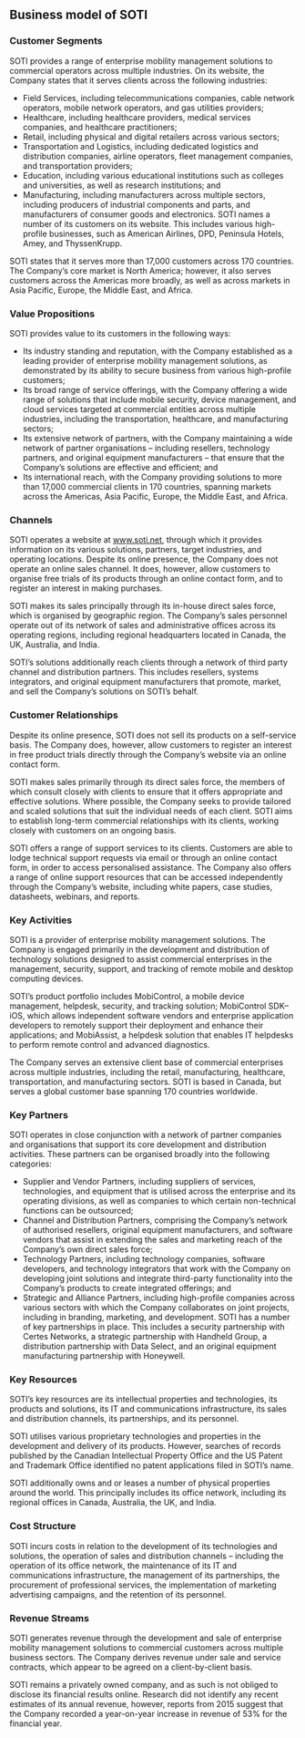 Business model of SOTI
----------------------

 ### Customer Segments

 SOTI provides a range of enterprise mobility management solutions to commercial operators across multiple industries. On its website, the Company states that it serves clients across the following industries:

  * Field Services, including telecommunications companies, cable network operators, mobile network operators, and gas utilities providers;
 * Healthcare, including healthcare providers, medical services companies, and healthcare practitioners;
 * Retail, including physical and digital retailers across various sectors;
 * Transportation and Logistics, including dedicated logistics and distribution companies, airline operators, fleet management companies, and transportation providers;
 * Education, including various educational institutions such as colleges and universities, as well as research institutions; and
 * Manufacturing, including manufacturers across multiple sectors, including producers of industrial components and parts, and manufacturers of consumer goods and electronics.
  SOTI names a number of its customers on its website. This includes various high-profile businesses, such as American Airlines, DPD, Peninsula Hotels, Amey, and ThyssenKrupp.

 SOTI states that it serves more than 17,000 customers across 170 countries. The Company’s core market is North America; however, it also serves customers across the Americas more broadly, as well as across markets in Asia Pacific, Europe, the Middle East, and Africa.

 ### Value Propositions

 SOTI provides value to its customers in the following ways:

  * Its industry standing and reputation, with the Company established as a leading provider of enterprise mobility management solutions, as demonstrated by its ability to secure business from various high-profile customers;
 * Its broad range of service offerings, with the Company offering a wide range of solutions that include mobile security, device management, and cloud services targeted at commercial entities across multiple industries, including the transportation, healthcare, and manufacturing sectors;
 * Its extensive network of partners, with the Company maintaining a wide network of partner organisations – including resellers, technology partners, and original equipment manufacturers – that ensure that the Company’s solutions are effective and efficient; and
 * Its international reach, with the Company providing solutions to more than 17,000 commercial clients in 170 countries, spanning markets across the Americas, Asia Pacific, Europe, the Middle East, and Africa.
  ### Channels

 SOTI operates a website at www.soti.net, through which it provides information on its various solutions, partners, target industries, and operating locations. Despite its online presence, the Company does not operate an online sales channel. It does, however, allow customers to organise free trials of its products through an online contact form, and to register an interest in making purchases.

 SOTI makes its sales principally through its in-house direct sales force, which is organised by geographic region. The Company’s sales personnel operate out of its network of sales and administrative offices across its operating regions, including regional headquarters located in Canada, the UK, Australia, and India.

 SOTI’s solutions additionally reach clients through a network of third party channel and distribution partners. This includes resellers, systems integrators, and original equipment manufacturers that promote, market, and sell the Company’s solutions on SOTI’s behalf.

 ### Customer Relationships

 Despite its online presence, SOTI does not sell its products on a self-service basis. The Company does, however, allow customers to register an interest in free product trials directly through the Company’s website via an online contact form.

 SOTI makes sales primarily through its direct sales force, the members of which consult closely with clients to ensure that it offers appropriate and effective solutions. Where possible, the Company seeks to provide tailored and scaled solutions that suit the individual needs of each client. SOTI aims to establish long-term commercial relationships with its clients, working closely with customers on an ongoing basis.

 SOTI offers a range of support services to its clients. Customers are able to lodge technical support requests via email or through an online contact form, in order to access personalised assistance. The Company also offers a range of online support resources that can be accessed independently through the Company’s website, including white papers, case studies, datasheets, webinars, and reports.

 ### Key Activities

 SOTI is a provider of enterprise mobility management solutions. The Company is engaged primarily in the development and distribution of technology solutions designed to assist commercial enterprises in the management, security, support, and tracking of remote mobile and desktop computing devices.

 SOTI’s product portfolio includes MobiControl, a mobile device management, helpdesk, security, and tracking solution; MobiControl SDK–iOS, which allows independent software vendors and enterprise application developers to remotely support their deployment and enhance their applications; and MobiAssist, a helpdesk solution that enables IT helpdesks to perform remote control and advanced diagnostics.

 The Company serves an extensive client base of commercial enterprises across multiple industries, including the retail, manufacturing, healthcare, transportation, and manufacturing sectors. SOTI is based in Canada, but serves a global customer base spanning 170 countries worldwide.

 ### Key Partners

 SOTI operates in close conjunction with a network of partner companies and organisations that support its core development and distribution activities. These partners can be organised broadly into the following categories:

  * Supplier and Vendor Partners, including suppliers of services, technologies, and equipment that is utilised across the enterprise and its operating divisions, as well as companies to which certain non-technical functions can be outsourced;
 * Channel and Distribution Partners, comprising the Company’s network of authorised resellers, original equipment manufacturers, and software vendors that assist in extending the sales and marketing reach of the Company’s own direct sales force;
 * Technology Partners, including technology companies, software developers, and technology integrators that work with the Company on developing joint solutions and integrate third-party functionality into the Company’s products to create integrated offerings; and
 * Strategic and Alliance Partners, including high-profile companies across various sectors with which the Company collaborates on joint projects, including in branding, marketing, and development.
  SOTI has a number of key partnerships in place. This includes a security partnership with Certes Networks, a strategic partnership with Handheld Group, a distribution partnership with Data Select, and an original equipment manufacturing partnership with Honeywell.

 ### Key Resources

 SOTI’s key resources are its intellectual properties and technologies, its products and solutions, its IT and communications infrastructure, its sales and distribution channels, its partnerships, and its personnel.

 SOTI utilises various proprietary technologies and properties in the development and delivery of its products. However, searches of records published by the Canadian Intellectual Property Office and the US Patent and Trademark Office identified no patent applications filed in SOTI’s name.

 SOTI additionally owns and or leases a number of physical properties around the world. This principally includes its office network, including its regional offices in Canada, Australia, the UK, and India.

 ### Cost Structure

 SOTI incurs costs in relation to the development of its technologies and solutions, the operation of sales and distribution channels – including the operation of its office network, the maintenance of its IT and communications infrastructure, the management of its partnerships, the procurement of professional services, the implementation of marketing advertising campaigns, and the retention of its personnel.

 ### Revenue Streams

 SOTI generates revenue through the development and sale of enterprise mobility management solutions to commercial customers across multiple business sectors. The Company derives revenue under sale and service contracts, which appear to be agreed on a client-by-client basis.

 SOTI remains a privately owned company, and as such is not obliged to disclose its financial results online. Research did not identify any recent estimates of its annual revenue, however, reports from 2015 suggest that the Company recorded a year-on-year increase in revenue of 53% for the financial year.